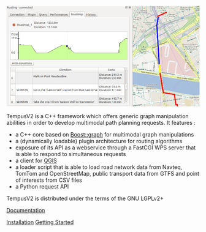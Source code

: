 ![Image](images/qgis_5.png?raw=true)

TempusV2 is a C++ framework which offers generic graph manipulation abilities in order to develop multimodal path planning requests. It features :

* a C++ core based on [Boost::graph](http://www.boost.org/doc/libs/release/libs/graph/) for multimodal graph manipulations
* a (dynamically loadable) plugin architecture for routing algorithms
* exposure of its API as a webservice through a FastCGI WPS server that is able to respond to simultaneous requests
* a client for [QGIS](http://www.qgis.org)
* a loader script that is able to load road network data from Navteq, TomTom and OpenStreetMap, public transport data from GTFS and point of interests from CSV files
* a Python request API

TempusV2 is distributed under the terms of the GNU LGPLv2+

[Documentation](Documentation.md)

[Installation](Installation.md)
[Getting Started](Start.md)
